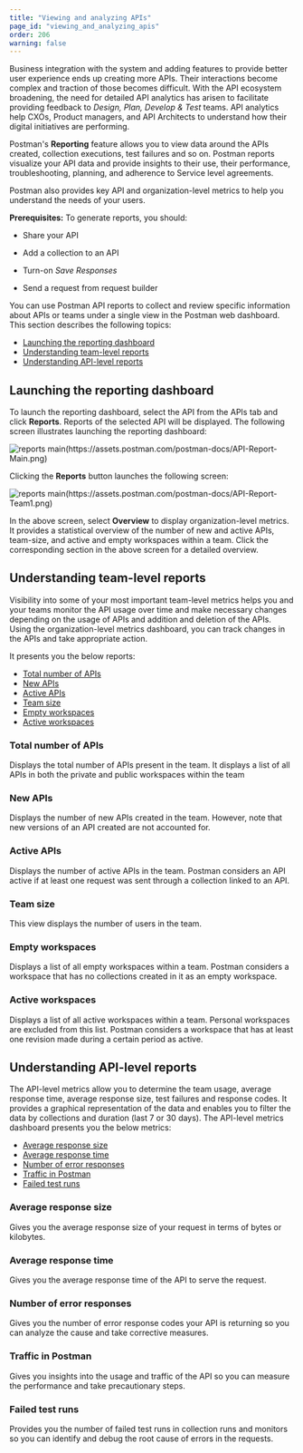 ```yaml
---
title: "Viewing and analyzing APIs"
page_id: "viewing_and_analyzing_apis"
order: 206
warning: false
---
```


Business integration with the system and adding features to provide better user experience ends up creating more APIs. Their interactions become complex and traction of those becomes difficult. With the API ecosystem broadening, the need for detailed API analytics has arisen to facilitate providing feedback to *Design, Plan, Develop & Test* teams. API analytics help CXOs, Product managers, and API Architects to understand how their digital initiatives are performing.

Postman's **Reporting** feature allows you to view data around the APIs created, collection executions, test failures and so on. Postman reports visualize your API data and provide insights to their use, their performance, troubleshooting, planning, and adherence to Service level agreements.

Postman also provides key API and organization-level metrics to help you understand the needs of your users.

**Prerequisites:** To generate reports, you should:

* Share your API

* Add a collection to an API

* Turn-on *Save Responses*

* Send a request from request builder

You can use Postman API reports to collect and review specific information about APIs or teams under a single view in the Postman web dashboard. This section describes the following topics:

* [Launching the reporting dashboard](#launching-the-reporting-dashboard)
* [Understanding team-level reports](#understanding-team-level-reports)
* [Understanding API-level reports](#understanding-API-level-reports)

## Launching the reporting dashboard

To launch the reporting dashboard, select the API from the APIs tab and click **Reports**. Reports of the selected API will be displayed. The following screen illustrates launching the reporting dashboard:

![reports main(https://assets.postman.com/postman-docs/API-Report-Main.png)](https://assets.postman.com/postman-docs/API-Report-Main.png)

Clicking the **Reports** button launches the following screen:

![reports main(https://assets.postman.com/postman-docs/API-Report-Team1.png)](https://assets.postman.com/postman-docs/API-Report-Team1.png)

In the above screen, select **Overview** to display organization-level metrics. It provides a statistical overview of the number of new and active APIs, team-size, and active and empty workspaces within a team. Click the corresponding section in the above screen for a detailed overview.

## Understanding team-level reports

Visibility into some of your most important team-level metrics helps you and your teams monitor the API usage over time and make necessary changes depending on the usage of APIs and addition and deletion of the APIs. Using the organization-level metrics dashboard, you can track changes in the APIs and take appropriate action.

It presents you the below reports:

* [Total number of APIs](#total-number-of-apis)
* [New APIs](#new-apis)
* [Active APIs](#active-apis)
* [Team size](#team-size)
* [Empty workspaces](#empty-workspaces)
* [Active workspaces](#active-workspaces)

### Total number of APIs

Displays the total number of APIs present in the team. It displays a list of all APIs in both the private and public workspaces within the team

### New APIs

Displays the number of new APIs created in the team. However, note that new versions of an API created are not accounted for.  

### Active APIs

Displays the number of active APIs in the team. Postman considers an API active if at least one request was sent through a collection linked to an API.

### Team size

This view displays the number of users in the team.

### Empty workspaces

Displays a list of all empty workspaces within a team. Postman considers a workspace that has no collections created in it as an empty workspace.

### Active workspaces

Displays a list of all active workspaces within a team. Personal workspaces are excluded from this list. Postman considers a workspace that has at least one revision made during a certain period as active.

## Understanding API-level reports

The API-level metrics allow you to determine the team usage, average response time, average response size, test failures and response codes. It provides a graphical representation of the data and enables you to filter the data by collections and duration (last 7 or 30 days). The API-level metrics dashboard presents you the below metrics:

* [Average response size](#average-response-size)
* [Average response time](#average-response-time)
* [Number of error responses](#number-of-error-responses)
* [Traffic in Postman](#traffic-in-postman)
* [Failed test runs](#failed-test-runs)

### Average response size

Gives you the average response size of your request in terms of bytes or kilobytes.

### Average response time

Gives you the average response time of the API to serve the request.

### Number of error responses

Gives you the number of error response codes your API is returning so you can analyze the cause and take corrective measures.

### Traffic in Postman

Gives you insights into the usage and traffic of the API so you can measure the performance and take precautionary steps.

### Failed test runs

Provides you the number of failed test runs in collection runs and monitors so you can identify and debug the root cause of errors in the requests.

